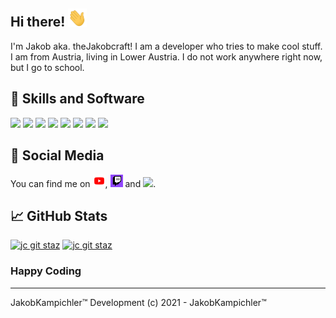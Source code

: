 ## Hi there! <img src="https://github.com/jkampich1411/jkampich1411/blob/main/gif/wave.gif" width="30px">
I'm Jakob aka. theJakobcraft! I am a developer who tries to make cool stuff. I am from Austria, living in Lower Austria. I do not work anywhere right now, but I go to school.

## 🔧 Skills and Software
![](https://img.shields.io/badge/OS-Windows-informational?style=flat&logo=windows&logoColor=black&color=2bbc8a)
![](https://img.shields.io/badge/OS-Linux-informational?style=flat&logo=linux&logoColor=black&color=2bbc8a)
![](https://img.shields.io/badge/Editor-Visual_Studio_Code-informational?style=flat&logo=visual-studio-code&logoColor=black&color=2bbc8a)
![](https://img.shields.io/badge/Code-JavaScript-informational?style=flat&logo=javascript&logoColor=black&color=2bbc8a)
![](https://img.shields.io/badge/Code-Python-informational?style=flat&logo=python&logoColor=black&color=2bbc8a)
![](https://img.shields.io/badge/Shell-Bash-informational?style=flat&logo=gnu-bash&logoColor=black&color=2bbc8a)
![](https://img.shields.io/badge/Shell-CMD-informational?style=flat&logo=gnu-bash&logoColor=black&color=2bbc8a)
![](https://img.shields.io/badge/Tools-Docker-informational?style=flat&logo=docker&logoColor=black&color=2bbc8a)

## 📱 Social Media
You can find me on 
<a href=[1]><img src="https://github.com/jkampich1411/jkampich1411/blob/main/img/ytimg.png" width="20px"></a>,
<a href=[2]><img src="https://github.com/jkampich1411/jkampich1411/blob/main/img/twimg.png" width="20px"></a> and
<a href=[3]><img src="http://i.imgur.com/wWzX9uB.png" width="25px"></a>.

## &#x1f4c8; GitHub Stats
[![jc git staz](https://github-readme-stats.vercel.app/api?username=jkampich1411&show_icons=true&theme=synthwave&hide_border=true&count_private=true)](https://thejakobcraft.xyz)
[![jc git staz](https://github-readme-stats.vercel.app/api/top-langs/?username=jkampich1411&theme=synthwave&hide_border=true)](https://thejakobcraft.xyz)


### Happy Coding
***
JakobKampichler™ Development
(c) 2021 - JakobKampichler™

<!--LINX-->
[1]: https://youtube.com/thejakobcraft
[2]: https://twitch.tv/thejakobcrafttv
[3]: https://twitter.com/thejakobcraft


<!--
**jkampich1411/jkampich1411** is a ✨ _special_ ✨ repository because its `README.md` (this file) appears on your GitHub profile.
-->
